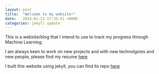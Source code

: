 ```yaml
---
layout: post
title:  "Welcome to my website!"
date:   2024-01-23 17:35:51 +0000
categories: jekyll update
---
```


This is a website/blog that I intend to use to track my progress through Machine Learning. 

I am always keen to work on new projects and with new technolgoies and new people, please find my resume [here](../assets/Bence_Csiba_resume.pdf)

I built this website using jekyll, you can find its repo [here](https://github.com/bencecsiba/bencecsiba.github.io/)
